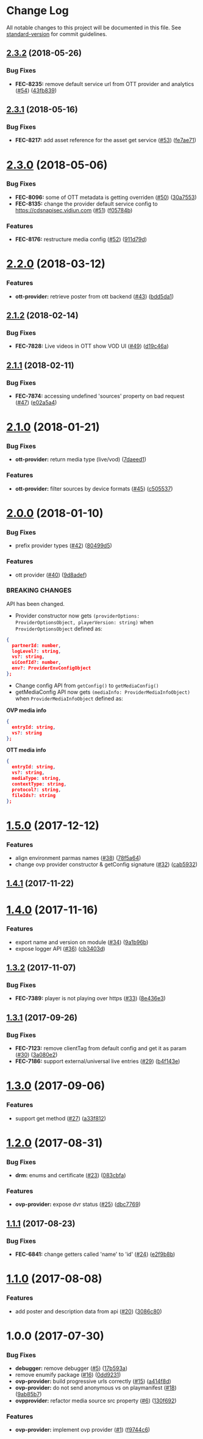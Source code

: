 # Change Log

All notable changes to this project will be documented in this file. See [standard-version](https://github.com/conventional-changelog/standard-version) for commit guidelines.

<a name="2.3.2"></a>
## [2.3.2](https://github.com/vidiun/pakhshkit-js-providers/compare/v2.3.1...v2.3.2) (2018-05-26)


### Bug Fixes

* **FEC-8235:** remove default service url from OTT provider and analytics ([#54](https://github.com/vidiun/pakhshkit-js-providers/issues/54)) ([43fb839](https://github.com/vidiun/pakhshkit-js-providers/commit/43fb839))



<a name="2.3.1"></a>
## [2.3.1](https://github.com/vidiun/pakhshkit-js-providers/compare/v2.3.0...v2.3.1) (2018-05-16)


### Bug Fixes

* **FEC-8217:** add asset reference for the asset get service ([#53](https://github.com/vidiun/pakhshkit-js-providers/issues/53)) ([fe7ae71](https://github.com/vidiun/pakhshkit-js-providers/commit/fe7ae71))



<a name="2.3.0"></a>
# [2.3.0](https://github.com/vidiun/pakhshkit-js-providers/compare/v2.2.0...v2.3.0) (2018-05-06)


### Bug Fixes

* **FEC-8096:** some of OTT metadata is getting overriden ([#50](https://github.com/vidiun/pakhshkit-js-providers/issues/50)) ([30a7553](https://github.com/vidiun/pakhshkit-js-providers/commit/30a7553))
* **FEC-8135:** change the provider default service config to https://cdsnapisec.vidiun.com ([#51](https://github.com/vidiun/pakhshkit-js-providers/issues/51)) ([f05784b](https://github.com/vidiun/pakhshkit-js-providers/commit/f05784b))


### Features

* **FEC-8176:** restructure media config ([#52](https://github.com/vidiun/pakhshkit-js-providers/issues/52)) ([911d79d](https://github.com/vidiun/pakhshkit-js-providers/commit/911d79d))



<a name="2.2.0"></a>
# [2.2.0](https://github.com/vidiun/pakhshkit-js-providers/compare/v2.1.2...v2.2.0) (2018-03-12)


### Features

* **ott-provider:** retrieve poster from ott backend ([#43](https://github.com/vidiun/pakhshkit-js-providers/issues/43)) ([bdd5da1](https://github.com/vidiun/pakhshkit-js-providers/commit/bdd5da1))



<a name="2.1.2"></a>
## [2.1.2](https://github.com/vidiun/pakhshkit-js-providers/compare/v2.1.1...v2.1.2) (2018-02-14)


### Bug Fixes

* **FEC-7828:** Live videos in OTT show VOD UI ([#49](https://github.com/vidiun/pakhshkit-js-providers/issues/49)) ([d19c46a](https://github.com/vidiun/pakhshkit-js-providers/commit/d19c46a))



<a name="2.1.1"></a>
## [2.1.1](https://github.com/vidiun/pakhshkit-js-providers/compare/v2.1.0...v2.1.1) (2018-02-11)


### Bug Fixes

* **FEC-7874:** accessing undefined 'sources' property on bad request ([#47](https://github.com/vidiun/pakhshkit-js-providers/issues/47)) ([e02a5a4](https://github.com/vidiun/pakhshkit-js-providers/commit/e02a5a4))

<a name="2.1.0"></a>
# [2.1.0](https://github.com/vidiun/pakhshkit-js-providers/compare/v2.0.0...v2.1.0) (2018-01-21)


### Bug Fixes

* **ott-provider:** return media type (live/vod) ([7daeed1](https://github.com/vidiun/pakhshkit-js-providers/commit/7daeed1))


### Features

* **ott-provider:** filter sources by device formats  ([#45](https://github.com/vidiun/pakhshkit-js-providers/issues/45)) ([c505537](https://github.com/vidiun/pakhshkit-js-providers/commit/c505537))

<a name="2.0.0"></a>
# [2.0.0](https://github.com/vidiun/pakhshkit-js-providers/compare/v1.5.0...v2.0.0) (2018-01-10)


### Bug Fixes

* prefix provider types ([#42](https://github.com/vidiun/pakhshkit-js-providers/issues/42)) ([80499d5](https://github.com/vidiun/pakhshkit-js-providers/commit/80499d5))


### Features

* ott provider ([#40](https://github.com/vidiun/pakhshkit-js-providers/issues/40)) ([9d8adef](https://github.com/vidiun/pakhshkit-js-providers/commit/9d8adef))


### BREAKING CHANGES

API has been changed.

* Provider constructor now gets ``(providerOptions: ProviderOptionsObject, playerVersion: string)`` when `ProviderOptionsObject` defined as: 
```json
{
  partnerId: number,
  logLevel?: string,
  vs?: string,
  uiConfId?: number,
  env?: ProviderEnvConfigObject
};
```
* Change config API from `getConfig()` to `getMediaConfig()`
* getMediaConfig API now gets `(mediaInfo: ProviderMediaInfoObject)` when `ProviderMediaInfoObject` defined as:

**OVP media info**
```json
{
  entryId: string,
  vs?: string
};
```

**OTT media info**
```json
{
  entryId: string,
  vs?: string,
  mediaType: string,
  contextType: string,
  protocol?: string,
  fileIds?: string
};
```

<a name="1.5.0"></a>
# [1.5.0](https://github.com/vidiun/pakhshkit-js-providers/compare/v1.4.1...v1.5.0) (2017-12-12)


### Features

* align environment parmas names ([#38](https://github.com/vidiun/pakhshkit-js-providers/issues/38)) ([78f5a64](https://github.com/vidiun/pakhshkit-js-providers/commit/78f5a64))
* change ovp provider constructor & getConfig signature ([#32](https://github.com/vidiun/pakhshkit-js-providers/issues/32)) ([cab5932](https://github.com/vidiun/pakhshkit-js-providers/commit/cab5932))



<a name="1.4.1"></a>
## [1.4.1](https://github.com/vidiun/pakhshkit-js-providers/compare/v1.4.0...v1.4.1) (2017-11-22)



<a name="1.4.0"></a>
# [1.4.0](https://github.com/vidiun/pakhshkit-js-providers/compare/v1.3.2...v1.4.0) (2017-11-16)


### Features

* export name and version on module ([#34](https://github.com/vidiun/pakhshkit-js-providers/issues/34)) ([9a1b96b](https://github.com/vidiun/pakhshkit-js-providers/commit/9a1b96b))
* expose logger API ([#36](https://github.com/vidiun/pakhshkit-js-providers/issues/36)) ([cb3403d](https://github.com/vidiun/pakhshkit-js-providers/commit/cb3403d))



<a name="1.3.2"></a>
## [1.3.2](https://github.com/vidiun/pakhshkit-js-providers/compare/v1.3.1...v1.3.2) (2017-11-07)


### Bug Fixes

* **FEC-7389:** player is not playing over https ([#33](https://github.com/vidiun/pakhshkit-js-providers/issues/33)) ([8e436e3](https://github.com/vidiun/pakhshkit-js-providers/commit/8e436e3))



<a name="1.3.1"></a>
## [1.3.1](https://github.com/vidiun/pakhshkit-js-providers/compare/v1.3.0...v1.3.1) (2017-09-26)


### Bug Fixes

* **FEC-7123:** remove clientTag from default config and get it as param ([#30](https://github.com/vidiun/pakhshkit-js-providers/issues/30)) ([3a080e2](https://github.com/vidiun/pakhshkit-js-providers/commit/3a080e2))
* **FEC-7186:** support external/universal live entries ([#29](https://github.com/vidiun/pakhshkit-js-providers/issues/29)) ([b4f143e](https://github.com/vidiun/pakhshkit-js-providers/commit/b4f143e))



<a name="1.3.0"></a>
# [1.3.0](https://github.com/vidiun/pakhshkit-js-providers/compare/v1.1.1...v1.3.0) (2017-09-06)


### Features

* support get method ([#27](https://github.com/vidiun/pakhshkit-js-providers/issues/27)) ([a33f812](https://github.com/vidiun/pakhshkit-js-providers/commit/a33f812))



<a name="1.2.0"></a>
# [1.2.0](https://github.com/vidiun/pakhshkit-js-providers/compare/v1.1.1...v1.2.0) (2017-08-31)


### Bug Fixes

* **drm:** enums and certificate ([#23](https://github.com/vidiun/pakhshkit-js-providers/issues/23)) ([083cbfa](https://github.com/vidiun/pakhshkit-js-providers/commit/083cbfa))


### Features

* **ovp-provider:** expose dvr status  ([#25](https://github.com/vidiun/pakhshkit-js-providers/issues/25)) ([dbc7769](https://github.com/vidiun/pakhshkit-js-providers/commit/dbc7769))



<a name="1.1.1"></a>
## [1.1.1](https://github.com/vidiun/pakhshkit-js-providers/compare/v1.1.0...v1.1.1) (2017-08-23)


### Bug Fixes

* **FEC-6841:** change getters called 'name' to 'id' ([#24](https://github.com/vidiun/pakhshkit-js-providers/issues/24)) ([e2f9b8b](https://github.com/vidiun/pakhshkit-js-providers/commit/e2f9b8b))



<a name="1.1.0"></a>
# [1.1.0](https://github.com/vidiun/pakhshkit-js-providers/compare/v1.0.0...v1.1.0) (2017-08-08)


### Features

* add poster and description data from api ([#20](https://github.com/vidiun/pakhshkit-js-providers/issues/20)) ([3086c80](https://github.com/vidiun/pakhshkit-js-providers/commit/3086c80))



<a name="1.0.0"></a>
# 1.0.0 (2017-07-30)


### Bug Fixes

* **debugger:** remove debugger ([#5](https://github.com/vidiun/pakhshkit-js-providers/issues/5)) ([17b593a](https://github.com/vidiun/pakhshkit-js-providers/commit/17b593a))
* remove enumify package ([#16](https://github.com/vidiun/pakhshkit-js-providers/issues/16)) ([0dd9231](https://github.com/vidiun/pakhshkit-js-providers/commit/0dd9231))
* **ovp-provider:** build progressive urls correctly  ([#15](https://github.com/vidiun/pakhshkit-js-providers/issues/15)) ([a414f8d](https://github.com/vidiun/pakhshkit-js-providers/commit/a414f8d))
* **ovp-provider:** do not send anonymous vs on playmanifest ([#18](https://github.com/vidiun/pakhshkit-js-providers/issues/18)) ([9ab85b7](https://github.com/vidiun/pakhshkit-js-providers/commit/9ab85b7))
* **ovpprovider:** refactor media source src property ([#6](https://github.com/vidiun/pakhshkit-js-providers/issues/6)) ([130f692](https://github.com/vidiun/pakhshkit-js-providers/commit/130f692))


### Features

* **ovp-provider:** implement ovp provider ([#1](https://github.com/vidiun/pakhshkit-js-providers/issues/1)) ([f9744c6](https://github.com/vidiun/pakhshkit-js-providers/commit/f9744c6))
